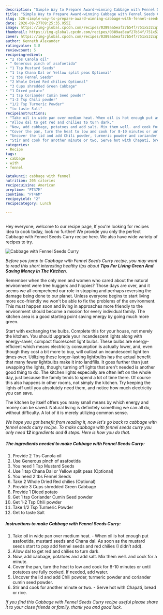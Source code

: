 ```yaml
---
description: "Simple Way to Prepare Award-winning Cabbage with Fennel Seeds Curry"
title: "Simple Way to Prepare Award-winning Cabbage with Fennel Seeds Curry"
slug: 526-simple-way-to-prepare-award-winning-cabbage-with-fennel-seeds-curry
date: 2020-09-27T09:25:35.055Z
image: https://img-global.cpcdn.com/recipes/0389aa5eaf27b54f/751x532cq70/cabbage-with-fennel-seeds-curry-recipe-main-photo.jpg
thumbnail: https://img-global.cpcdn.com/recipes/0389aa5eaf27b54f/751x532cq70/cabbage-with-fennel-seeds-curry-recipe-main-photo.jpg
cover: https://img-global.cpcdn.com/recipes/0389aa5eaf27b54f/751x532cq70/cabbage-with-fennel-seeds-curry-recipe-main-photo.jpg
author: Kenneth Alexander
ratingvalue: 3.8
reviewcount: 5
recipeingredient:
- "2 Tbs Canola oil"
- " Generous pinch of asafoetida"
- "1 Tsp Mustard Seeds"
- "1 tsp Chana Dal or Yellow split peas Optional"
- "2 tbs Fennel Seeds"
- "2 Whole Dried Red chilies Optional"
- "3 Cups shredded Green Cabbage"
- "1 Diced potato"
- "1 tsp Coriander Cumin Seed powder"
- "1-2 Tsp Chili powder"
- "1/2 Tsp Turmeric Powder"
- "to taste Salt"
recipeinstructions:
- "Take oil in wide pan over medium heat. When oil is hot enough put asafoetida, mustard seeds and Chana dal. As soon as the mustard seeds start to pop add fennel seeds and red chilies (I didn’t add)."
- "Allow dal to get red and chilies to turn dark."
- "Now, add cabbage, potatoes and add salt. Mix them well. and cook for a minute."
- "Cover the pan, turn the heat to low and cook for 8-10 minutes or until potatoes are fully cooked. If needed, add water."
- "Uncover the lid and add Chili powder, turmeric powder and coriander cumin seed powder."
- "Stir and cook for another minute or two. Serve hot with Chapati, bread or rice."
categories:
- Recipe
tags:
- cabbage
- with
- fennel

katakunci: cabbage with fennel 
nutrition: 205 calories
recipecuisine: American
preptime: "PT37M"
cooktime: "PT46M"
recipeyield: "2"
recipecategory: Lunch

---
```

<br>
Hey everyone, welcome to our recipe page, If you're looking for recipes idea to cook today, look no further! We provide you only the perfect Cabbage with Fennel Seeds Curry recipe here. We also have wide variety of recipes to try.
<br>


![Cabbage with Fennel Seeds Curry](https://img-global.cpcdn.com/recipes/0389aa5eaf27b54f/751x532cq70/cabbage-with-fennel-seeds-curry-recipe-main-photo.jpg)

<i>Before you jump to Cabbage with Fennel Seeds Curry recipe, you may want to read this short interesting healthy tips about 
<strong>Tips For Living Green And Saving Money In The Kitchen</strong>.</i>
</br>

Remember when the only men and women who cared about the natural environment were tree huggers and hippies? Those days are over, and it seems we all comprehend our role in stopping and perhaps reversing the damage being done to our planet. Unless everyone begins to start living more eco-friendly we won't be able to fix the problems of the environment. This must happen soon and living in approaches more friendly to the environment should become a mission for every individual family. The kitchen area is a good starting point saving energy by going much more green.

Start with exchanging the bulbs. Complete this for your house, not merely the kitchen. You should upgrade your incandescent lights along with energy-saver, compact fluorescent light bulbs. These bulbs are energy-efficient which means electricity consumption is actually lower, and, even though they cost a bit more to buy, will outlast an incandescent light ten times over. Utilizing these longer-lasting lightbulbs has the actual benefit that many fewer lightbulbs make it into landfills. It goes further than just swapping the lights, though; turning off lights that aren't needed is another good thing to do. The kitchen lights especially are often left on the whole day, just because the family tends to spend a lot of time there. Of course this also happens in other rooms, not simply the kitchen. Try keeping the lights off until you absolutely need them, and notice how much electricity you can save.

The kitchen by itself offers you many small means by which energy and money can be saved. Natural living is definitely something we can all do, without difficulty. A lot of it is merely utilizing common sense.


<i>We hope you got benefit from reading it, now let's go back to cabbage with fennel seeds curry recipe. To make cabbage with fennel seeds curry you only need <strong>12</strong> ingredients and <strong>6</strong> steps. Here is how you do that.
</i>

##### The ingredients needed to make Cabbage with Fennel Seeds Curry:

1. Provide 2 Tbs Canola oil
1. Use  Generous pinch of asafoetida
1. You need 1 Tsp Mustard Seeds
1. Use 1 tsp Chana Dal or Yellow split peas (Optional)
1. You need 2 tbs Fennel Seeds
1. Take 2 Whole Dried Red chilies (Optional)
1. Provide 3 Cups shredded Green Cabbage
1. Provide 1 Diced potato
1. Get 1 tsp Coriander Cumin Seed powder
1. Get 1-2 Tsp Chili powder
1. Take 1/2 Tsp Turmeric Powder
1. Get to taste Salt


##### Instructions to make Cabbage with Fennel Seeds Curry:

1. Take oil in wide pan over medium heat. - When oil is hot enough put asafoetida, mustard seeds and Chana dal. As soon as the mustard seeds start to pop add fennel seeds and red chilies (I didn’t add).
1. Allow dal to get red and chilies to turn dark.
1. Now, add cabbage, potatoes and add salt. Mix them well. and cook for a minute.
1. Cover the pan, turn the heat to low and cook for 8-10 minutes or until potatoes are fully cooked. If needed, add water.
1. Uncover the lid and add Chili powder, turmeric powder and coriander cumin seed powder.
1. Stir and cook for another minute or two. - Serve hot with Chapati, bread or rice.


<i>If you find this Cabbage with Fennel Seeds Curry recipe useful please share it to your close friends or family, thank you and good luck.</i>
